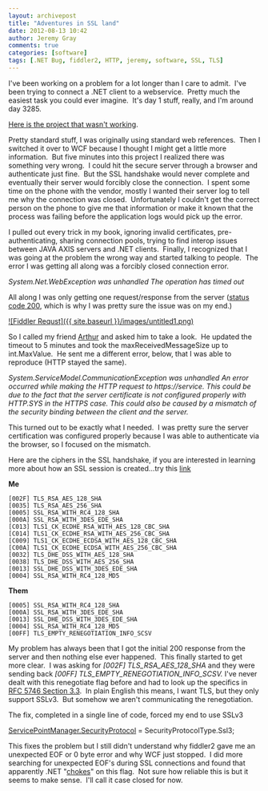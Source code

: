 ```yaml
---
layout: archivepost
title: "Adventures in SSL land"
date: 2012-08-13 10:42
author: Jeremy Gray
comments: true
categories: [software]
tags: [.NET Bug, fiddler2, HTTP, jeremy, software, SSL, TLS]
---
```

I've been working on a problem for a lot longer than I care to admit.  I've been trying to connect a .NET client to a webservice.  Pretty much the easiest task you could ever imagine.  It's day 1 stuff, really, and I'm around day 3285.

[Here is the project that wasn't working](https://github.com/TheJeremyGray/whyunowork).

Pretty standard stuff, I was originally using standard web references.  Then I switched it over to WCF because I thought I might get a little more information.  But five minutes into this project I realized there was something very wrong.  I could hit the secure server through a browser and authenticate just fine.  But the SSL handshake would never complete and eventually their server would forcibly close the connection.  I spent some time on the phone with the vendor, mostly I wanted their server log to tell me why the connection was closed.  Unfortunately I couldn't get the correct person on the phone to give me that information or make it known that the process was failing before the application logs would pick up the error.

I pulled out every trick in my book, ignoring invalid certificates, pre-authenticating, sharing connection pools, trying to find interop issues between JAVA AXIS servers and .NET clients.  Finally, I recognized that I was going at the problem the wrong way and started talking to people.  The error I was getting all along was a forcibly closed connection error.

*System.Net.WebException was unhandled*
*The operation has timed out*

All along I was only getting one request/response from the server ([status code 200](http://en.wikipedia.org/wiki/List_of_HTTP_status_codes), which is why I was pretty sure the issue was on my end.)

<a href="{{ site.baseurl }}/images/untitled1.png">![Fiddler Requst]({{ site.baseurl }}/images/untitled1.png)</a>

So I called my friend [Arthur](http://devarthur.blogspot.com) and asked him to take a look.  He updated the timeout to 5 minutes and took the maxReceivedMessageSize up to int.MaxValue.  He sent me a different error, below, that I was able to reproduce (HTTP stayed the same).

*System.ServiceModel.CommunicationException was unhandled*
*An error occurred while making the HTTP request to https://service. This could be due to the fact that the server certificate is not configured properly with HTTP.SYS in the HTTPS case. This could also be caused by a mismatch of the security binding between the client and the server.*

This turned out to be exactly what I needed.  I was pretty sure the server certification was configured properly because I was able to authenticate via the browser, so I focused on the mismatch.

Here are the ciphers in the SSL handshake, if you are interested in learning more about how an SSL session is created...try this [link](http://lmgtfy.com/?q=SSL+Handshake)

**Me**

~~~~~~~~
[002F] TLS_RSA_AES_128_SHA
[0035] TLS_RSA_AES_256_SHA
[0005] SSL_RSA_WITH_RC4_128_SHA
[000A] SSL_RSA_WITH_3DES_EDE_SHA
[C013] TLS1_CK_ECDHE_RSA_WITH_AES_128_CBC_SHA
[C014] TLS1_CK_ECDHE_RSA_WITH_AES_256_CBC_SHA
[C009] TLS1_CK_ECDHE_ECDSA_WITH_AES_128_CBC_SHA
[C00A] TLS1_CK_ECDHE_ECDSA_WITH_AES_256_CBC_SHA
[0032] TLS_DHE_DSS_WITH_AES_128_SHA
[0038] TLS_DHE_DSS_WITH_AES_256_SHA
[0013] SSL_DHE_DSS_WITH_3DES_EDE_SHA
[0004] SSL_RSA_WITH_RC4_128_MD5
~~~~~~~~

**Them**

~~~~~~~~
[0005] SSL_RSA_WITH_RC4_128_SHA
[000A] SSL_RSA_WITH_3DES_EDE_SHA
[0013] SSL_DHE_DSS_WITH_3DES_EDE_SHA
[0004] SSL_RSA_WITH_RC4_128_MD5
[00FF] TLS_EMPTY_RENEGOTIATION_INFO_SCSV
~~~~~~~~

My problem has always been that I got the initial 200 response from the server and then nothing else ever happened.  This finally started to get more clear.  I was asking for *[002F] TLS_RSA_AES_128_SHA* and they were sending back *[00FF] TLS_EMPTY_RENEGOTIATION_INFO_SCSV.* I've never dealt with this renegotiate flag before and had to look up the specifics in [RFC 5746 Section 3.3](http://tools.ietf.org/html/rfc5746).  In plain English this means, I want TLS, but they only support SSLv3.  But somehow we aren't communicating the renegotiation.

The fix, completed in a single line of code, forced my end to use SSLv3

[ServicePointManager.SecurityProtocol](http://msdn.microsoft.com/en-us/library/system.net.servicepointmanager.securityprotocol.aspx) = SecurityProtocolType.Ssl3;

This fixes the problem but I still didn't understand why fiddler2 gave me an unexpected EOF or 0 byte error and why WCF just stopped.  I did more searching for unexpected EOF's during SSL connections and found that apparently .NET "[chokes](http://social.msdn.microsoft.com/Forums/nl/ncl/thread/9e48f5d5-9c99-4d83-a5fa-7ba21dc5f934)" on this flag.  Not sure how reliable this is but it seems to make sense.  I'll call it case closed for now.
